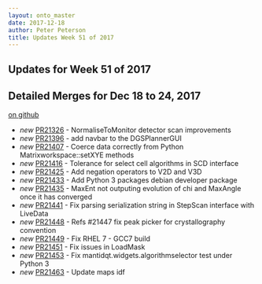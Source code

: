 ```yaml
---
layout: onto_master
date: 2017-12-18
author: Peter Peterson
title: Updates Week 51 of 2017
---
```

Updates for Week 51 of 2017
---------------------------

Detailed Merges for Dec 18 to 24, 2017
--------------------------------------
[on github](https://github.com/mantidproject/mantid/pulls?q=is%3Apr+merged%3A2017-12-19..2017-12-24)

* *new* [PR21326](https://github.com/mantidproject/mantid/pull/21326) - NormaliseToMonitor detector scan improvements
* *new* [PR21396](https://github.com/mantidproject/mantid/pull/21396) - add navbar to the DGSPlannerGUI
* *new* [PR21407](https://github.com/mantidproject/mantid/pull/21407) - Coerce data correctly from Python Matrixworkspace::setXYE methods
* *new* [PR21416](https://github.com/mantidproject/mantid/pull/21416) - Tolerance for select cell algorithms in SCD interface
* *new* [PR21425](https://github.com/mantidproject/mantid/pull/21425) - Add negation operators to V2D and V3D
* *new* [PR21433](https://github.com/mantidproject/mantid/pull/21433) - Add Python 3 packages debian developer package
* *new* [PR21435](https://github.com/mantidproject/mantid/pull/21435) - MaxEnt not outputing evolution of chi and MaxAngle once it has converged
* *new* [PR21441](https://github.com/mantidproject/mantid/pull/21441) - Fix parsing serialization string in StepScan interface with LiveData
* *new* [PR21448](https://github.com/mantidproject/mantid/pull/21448) - Refs #21447 fix peak picker for crystallography convention
* *new* [PR21449](https://github.com/mantidproject/mantid/pull/21449) - Fix RHEL 7 - GCC7 build
* *new* [PR21451](https://github.com/mantidproject/mantid/pull/21451) - Fix issues in LoadMask
* *new* [PR21453](https://github.com/mantidproject/mantid/pull/21453) - Fix mantidqt.widgets.algorithmselector test under Python 3
* *new* [PR21463](https://github.com/mantidproject/mantid/pull/21463) - Update maps idf
